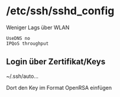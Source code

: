 # /etc/ssh/sshd_config

Weniger Lags über WLAN
```
UseDNS no
IPQoS throughput
```

## Login über Zertifikat/Keys

~/.ssh/auto...

Dort den Key im Format OpenRSA einfügen
